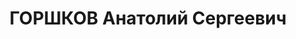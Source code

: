 ---
title: ГОРШКОВ Анатолий Сергеевич
description: "Род. в 1913, Ленинградская обл., г. Колпино, русский. Проживал: Челябинская\
  \ обл., г. Златоуст. Инструмент.з/д, начальник 15 цеха \n  Арестован 28.05.1937.\
  \ Приговор: 29.12.1937 – ВМН. Расстрелян 29.12.1937"
---
